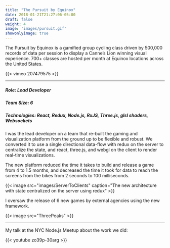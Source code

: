 ```yaml
---
title: "The Pursuit by Equinox"
date: 2018-01-21T21:27:06-05:00
draft: false
weight: 4
image: 'images/pursuit.gif'
showonlyimage: true
---
```


The Pursuit by Equinox is a gamified group cycling class driven by 500,000 records of data per session to display a Canne’s Lion winning visual experience. 700+ classes are hosted per month at Equinox locations across the United States.

<!--more-->

{{< vimeo 207479575 >}}

---

##### Role: Lead Developer
##### Team Size: 6
##### Technologies: React, Redux, Node.js, RxJS, Three.js, glsl shaders, Websockets

I was the lead developer on a team that re-built the gaming and visualization platform from the ground up to be flexible and robust.
We converted it to use a single directional data-flow with redux on the server to centralize the state, 
and react, three.js, and webgl on the client to render real-time visualizations.

The new platform reduced the time it takes to build and release a game from 4 to 1.5 months,
and decreased the time it took for data to reach the screens from the bikes from 2 seconds to 100 milliseconds.

{{< image src="images/ServerToClients" caption="The new architecture with state centralized on the server using redux" >}}

I oversaw the release of 6 new games by external agencies using the new framework.

{{< image src="ThreePeaks" >}}

---

My talk at the NYC Node.js Meetup about the work we did:

{{< youtube zo39p-30arg >}}
